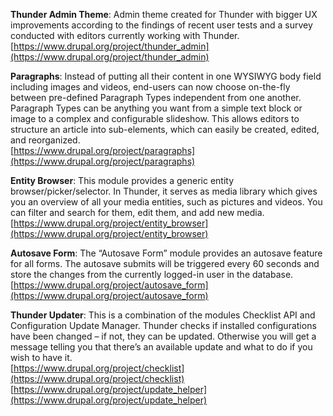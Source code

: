 **Thunder Admin Theme**: Admin theme created for Thunder with bigger UX improvements according to the findings of recent user tests and a survey conducted with editors currently working with Thunder.<br />
[https://www.drupal.org/project/thunder_admin](https://www.drupal.org/project/thunder_admin)

**Paragraphs**: Instead of putting all their content in one WYSIWYG body field including images and videos, end-users can now choose on-the-fly between pre-defined Paragraph Types independent from one another. Paragraph Types can be anything you want from a simple text block or image to a complex and configurable slideshow. This allows editors to structure an article into sub-elements, which can easily be created, edited, and reorganized.<br />
[https://www.drupal.org/project/paragraphs](https://www.drupal.org/project/paragraphs)

**Entity Browser**: This module provides a generic entity browser/picker/selector. In Thunder, it serves as media library which gives you an overview of all your media entities, such as pictures and videos. You can filter and search for them, edit them, and add new media.<br />
[https://www.drupal.org/project/entity_browser](https://www.drupal.org/project/entity_browser)

**Autosave Form**: The “Autosave Form” module provides an autosave feature for all forms. The autosave submits will be triggered every 60 seconds and store the changes from the currently logged-in user in the database.
[https://www.drupal.org/project/autosave_form](https://www.drupal.org/project/autosave_form)

**Thunder Updater**: This is a combination of the modules Checklist API and Configuration Update Manager. Thunder checks if installed configurations have been changed – if not, they can be updated. Otherwise you will get a message telling you that there’s an available update and what to do if you wish to have it.<br />
[https://www.drupal.org/project/checklist](https://www.drupal.org/project/checklist)<br />
[https://www.drupal.org/project/update_helper](https://www.drupal.org/project/update_helper)
